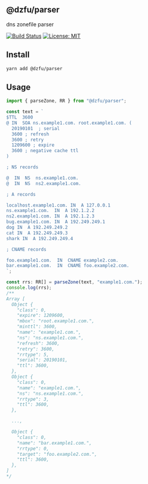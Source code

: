 ## @dzfu/parser

dns zonefile parser

[![Build Status](https://travis-ci.org/KoyamaSohei/dzfu.svg?branch=master)](https://travis-ci.org/KoyamaSohei/dzfu)
[![License: MIT](https://img.shields.io/badge/License-MIT-blue.svg)](https://opensource.org/licenses/MIT)

## Install

```bash
yarn add @dzfu/parser
```

## Usage

```ts
import { parseZone, RR } from "@dzfu/parser";

const text = `
$TTL  3600
@ IN  SOA ns.example1.com. root.example1.com. (
  20190101  ; serial
  3600 ; refresh
  3600 ; retry
  1209600 ; expire
  3600 ; negative cache ttl
)

; NS records

@  IN  NS  ns.example1.com.
@  IN  NS  ns2.example1.com. 

; A records

localhost.example1.com. IN  A 127.0.0.1
ns.example1.com.  IN  A 192.1.2.2
ns2.example1.com. IN  A 192.1.2.3
bug.example1.com. IN  A 192.249.249.1
dog IN  A 192.249.249.2
cat IN  A 192.249.249.3
shark IN  A 192.249.249.4

; CNAME records

foo.example1.com.  IN  CNAME example2.com.
bar.example1.com.  IN  CNAME foo.example2.com.
`;

const rrs: RR[] = parseZone(text, "example1.com.");
console.log(rrs);
/**
Array [
  Object {
    "class": 0,
    "expire": 1209600,
    "mbox": "root.example1.com.",
    "minttl": 3600,
    "name": "example1.com.",
    "ns": "ns.example1.com.",
    "refresh": 3600,
    "retry": 3600,
    "rrtype": 5,
    "serial": 20190101,
    "ttl": 3600,
  },
  Object {
    "class": 0,
    "name": "example1.com.",
    "ns": "ns.example1.com.",
    "rrtype": 3,
    "ttl": 3600,
  },

  ...,

  Object {
    "class": 0,
    "name": "bar.example1.com.",
    "rrtype": 0,
    "target": "foo.example2.com.",
    "ttl": 3600,
  },
]
*/
```
